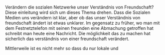 Verändern die sozialen Netzwerke unser Verständnis von Freundschaft?
Diese einleitung wird sich um dieses Thema drehen. Dass die Sozialen Medien uns verändern ist klar, aber ob das unser Verständnis von freundschaft ändert ist etwas unklarer. Im gegensatz zu früher, wo man mit dem Festnetztelefon mit seinen freunden eine Abmachung getroffen hat schreibt man heute eine Nachricht. Die möglichkeit das zu machen hat sicherlich das verständnis von einer freundschaft verändert. 

Mittlerweile ist es nicht mehr so dass du nur lokale und 